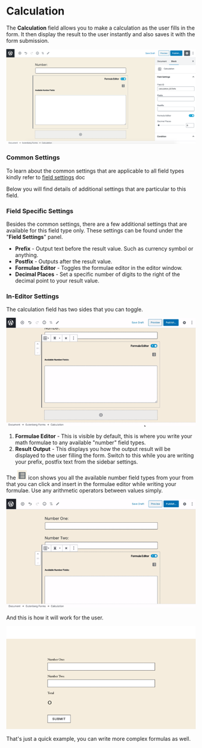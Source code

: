 # Calculation

The **Calculation** field allows you to make a calculation as the user fills in the form. It then display the result to the user instantly and also saves it with the form submission.

![](../../.gitbook/assets/image-2020-06-26-at-8.06.13-pm%20%281%29.png)

### Common Settings

To learn about the common settings that are applicable to all field types kindly refer to [field settings](https://cakewp.gitbook.io/gutenberg-forms/getting-started/fields-settings#common-settings) doc

Below you will find details of additional settings that are particular to this field.

### Field Specific Settings

Besides the common settings, there are a few additional settings that are available for this field type only. These settings can be found under the "**Field Settings**" panel.

* **Prefix** - Output text before the result value. Such as currency symbol or anything.
* **Postfix** - Outputs after the result value.
* **Formulae Editor** - Toggles the formulae editor in the editor window.
* **Decimal Places** - Set a specific number of digits to the right of the decimal point to your result value.

### In-Editor Settings

The calculation field has two sides that you can toggle. 

![](../../.gitbook/assets/screen-recording-2020-06-26-at-08.16-pm.gif)

1. **Formulae Editor** - This is visible by default, this is where you write your math formulae to any available "number" field types.
2. **Result Output** - This displays you how the output result will be displayed to the user filling the form. Switch to this while you are writing your prefix, postfix text from the sidebar settings.

The ![](../../.gitbook/assets/image-2020-06-26-at-8.20.27-pm.png) icon shows you all the available number field types from your from that you can click and insert in the formulae editor while writing your formulae. Use any arithmetic operators between values simply.

![](../../.gitbook/assets/screen-recording-2020-06-26-at-08.22-pm.gif)

And this is how it will work for the user.

![](../../.gitbook/assets/screen-recording-2020-06-26-at-08.23-pm.gif)

That's just a quick example, you can write more complex formulas as well. 



